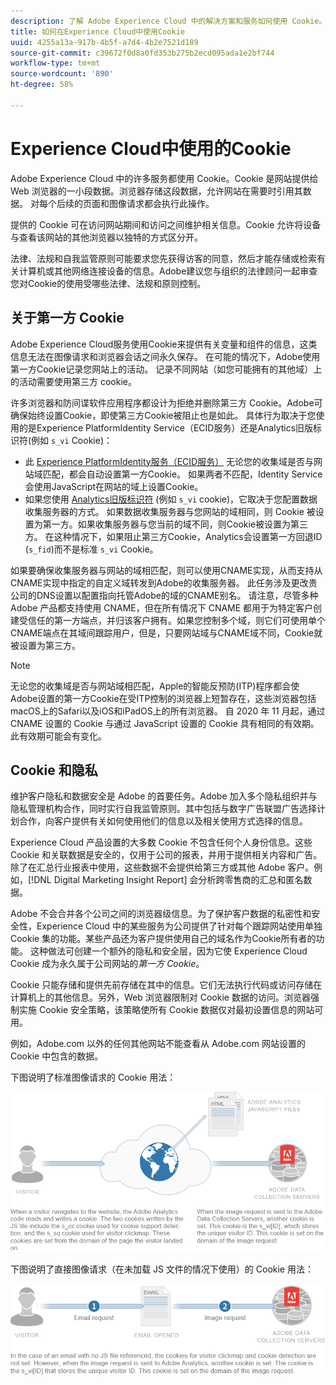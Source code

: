 ```yaml
---
description: 了解 Adobe Experience Cloud 中的解决方案和服务如何使用 Cookie。
title: 如何在Experience Cloud中使用Cookie
uuid: 4255a13a-917b-4b5f-a7d4-4b2e7521d189
source-git-commit: c39672f0d8a0fd353b275b2ecd095ada1e2bf744
workflow-type: tm+mt
source-wordcount: '890'
ht-degree: 58%

---
```



# Experience Cloud中使用的Cookie

Adobe Experience Cloud 中的许多服务都使用 Cookie。Cookie 是网站提供给 Web 浏览器的一小段数据。浏览器存储这段数据，允许网站在需要时引用其数据。 对每个后续的页面和图像请求都会执行此操作。

提供的 Cookie 可在访问网站期间和访问之间维护相关信息。Cookie 允许将设备与查看该网站的其他浏览器以独特的方式区分开。

法律、法规和自我监管原则可能要求您先获得访客的同意，然后才能存储或检索有关计算机或其他网络连接设备的信息。Adobe建议您与组织的法律顾问一起审查您对Cookie的使用受哪些法律、法规和原则控制。

## 关于第一方 Cookie

Adobe Experience Cloud服务使用Cookie来提供有关变量和组件的信息，这类信息无法在图像请求和浏览器会话之间永久保存。 在可能的情况下，Adobe使用第一方Cookie记录您网站上的活动。 记录不同网站（如您可能拥有的其他域）上的活动需要使用第三方 cookie。

许多浏览器和防间谍软件应用程序都设计为拒绝并删除第三方 Cookie。Adobe可确保始终设置Cookie，即使第三方Cookie被阻止也是如此。 具体行为取决于您使用的是Experience PlatformIdentity Service（ECID服务）还是Analytics旧版标识符(例如 `s_vi` Cookie)：

* 此 [Experience PlatformIdentity服务（ECID服务）](https://experienceleague.adobe.com/docs/id-service/using/intro/overview.html?lang=zh-Hans) 无论您的收集域是否与网站域匹配，都会自动设置第一方Cookie。 如果两者不匹配，Identity Service会使用JavaScript在网站的域上设置Cookie。
* 如果您使用 [Analytics旧版标识符](analytics.md) (例如 `s_vi` cookie)，它取决于您配置数据收集服务器的方式。 如果数据收集服务器与您网站的域相同，则 Cookie 被设置为第一方。如果收集服务器与您当前的域不同，则Cookie被设置为第三方。 在这种情况下，如果阻止第三方Cookie，Analytics会设置第一方回退ID (`s_fid`)而不是标准 `s_vi` Cookie。

如果要确保收集服务器与网站的域相匹配，则可以使用CNAME实现，从而支持从CNAME实现中指定的自定义域转发到Adobe的收集服务器。 此任务涉及更改贵公司的DNS设置以配置指向托管Adobe的域的CNAME别名。 请注意，尽管多种 Adobe 产品都支持使用 CNAME，但在所有情况下 CNAME 都用于为特定客户创建受信任的第一方端点，并归该客户拥有。如果您控制多个域，则它们可使用单个CNAME端点在其域间跟踪用户，但是，只要网站域与CNAME域不同，Cookie就被设置为第三方。

>[!NOTE]
>
>无论您的收集域是否与网站域相匹配，Apple的智能反预防(ITP)程序都会使Adobe设置的第一方Cookie在受ITP控制的浏览器上短暂存在，这些浏览器包括macOS上的Safari以及iOS和iPadOS上的所有浏览器。 自 2020 年 11 月起，通过 CNAME 设置的 Cookie 与通过 JavaScript 设置的 Cookie 具有相同的有效期。此有效期可能会有变化。

## Cookie 和隐私

维护客户隐私和数据安全是 Adobe 的首要任务。Adobe 加入多个隐私组织并与隐私管理机构合作，同时实行自我监管原则。其中包括与数字广告联盟广告选择计划合作，向客户提供有关如何使用他们的信息以及相关使用方式选择的信息。

Experience Cloud 产品设置的大多数 Cookie 不包含任何个人身份信息。这些 Cookie 和关联数据是安全的，仅用于公司的报表，并用于提供相关内容和广告。除了在汇总行业报表中使用，这些数据不会提供给第三方或其他 Adobe 客户。例如，[!DNL Digital Marketing Insight Report] 会分析跨零售商的汇总和匿名数据。

Adobe 不会合并各个公司之间的浏览器级信息。为了保护客户数据的私密性和安全性，Experience Cloud 中的某些服务为公司提供了针对每个跟踪网站使用单独 Cookie 集的功能。某些产品还为客户提供使用自己的域名作为Cookie所有者的功能。 这种做法可创建一个额外的隐私和安全层，因为它使 Experience Cloud Cookie 成为永久属于公司网站的&#x200B;*第一方 Cookie*。

Cookie 只能存储和提供先前存储在其中的信息。它们无法执行代码或访问存储在计算机上的其他信息。另外，Web 浏览器限制对 Cookie 数据的访问。浏览器强制实施 Cookie 安全策略，该策略使所有 Cookie 数据仅对最初设置信息的网站可用。

例如，Adobe.com 以外的任何其他网站不能查看从 Adobe.com 网站设置的 Cookie 中包含的数据。

下图说明了标准图像请求的 Cookie 用法：

![标准图像请求的 Cookie 用法](assets/CookiesProcessGraphic-01.png)

下图说明了直接图像请求（在未加载 JS 文件的情况下使用）的 Cookie 用法：

![直接图像请求的 Cookie 用法](assets/CookiesProcessGraphic2.png)
